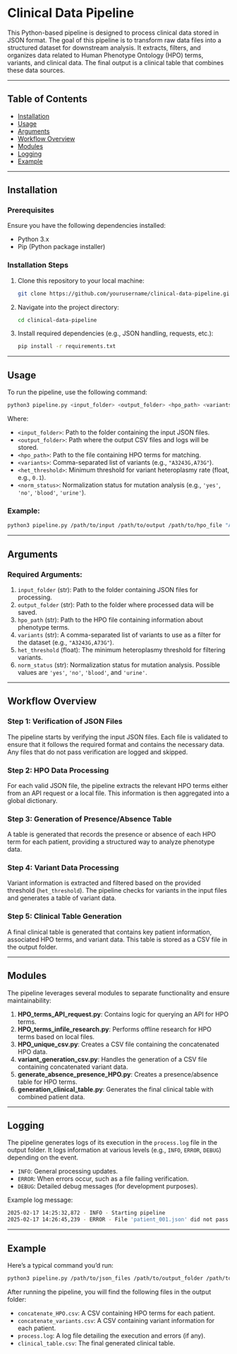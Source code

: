 # **Clinical Data Pipeline**

This Python-based pipeline is designed to process clinical data stored in JSON format. The goal of this pipeline is to transform raw data files into a structured dataset for downstream analysis. It extracts, filters, and organizes data related to Human Phenotype Ontology (HPO) terms, variants, and clinical data. The final output is a clinical table that combines these data sources.

---

## **Table of Contents**

- [Installation](#installation)
- [Usage](#usage)
- [Arguments](#arguments)
- [Workflow Overview](#workflow-overview)
- [Modules](#modules)
- [Logging](#logging)
- [Example](#example)

---

## **Installation**

### Prerequisites

Ensure you have the following dependencies installed:
- Python 3.x
- Pip (Python package installer)

### Installation Steps

1. Clone this repository to your local machine:
   ```bash
   git clone https://github.com/yourusername/clinical-data-pipeline.git
   ```

2. Navigate into the project directory:
   ```bash
   cd clinical-data-pipeline
   ```

3. Install required dependencies (e.g., JSON handling, requests, etc.):
   ```bash
   pip install -r requirements.txt
   ```

---

## **Usage**

To run the pipeline, use the following command:

```bash
python3 pipeline.py <input_folder> <output_folder> <hpo_path> <variants> <het_threshold> <norm_status>
```

Where:
- `<input_folder>`: Path to the folder containing the input JSON files.
- `<output_folder>`: Path where the output CSV files and logs will be stored.
- `<hpo_path>`: Path to the file containing HPO terms for matching.
- `<variants>`: Comma-separated list of variants (e.g., `"A3243G,A73G"`).
- `<het_threshold>`: Minimum threshold for variant heteroplasmy rate (float, e.g., `0.1`).
- `<norm_status>`: Normalization status for mutation analysis (e.g., `'yes'`, `'no'`, `'blood'`, `'urine'`).

### Example:
```bash
python3 pipeline.py /path/to/input /path/to/output /path/to/hpo_file "A3243G,A73G" 0.1 "yes"
```

---

## **Arguments**

### **Required Arguments:**

1. `input_folder` (str): Path to the folder containing JSON files for processing.
2. `output_folder` (str): Path to the folder where processed data will be saved.
3. `hpo_path` (str): Path to the HPO file containing information about phenotype terms.
4. `variants` (str): A comma-separated list of variants to use as a filter for the dataset (e.g., `"A3243G,A73G"`).
5. `het_threshold` (float): The minimum heteroplasmy threshold for filtering variants.
6. `norm_status` (str): Normalization status for mutation analysis. Possible values are `'yes'`, `'no'`, `'blood'`, and `'urine'`.

---

## **Workflow Overview**

### **Step 1: Verification of JSON Files**
The pipeline starts by verifying the input JSON files. Each file is validated to ensure that it follows the required format and contains the necessary data. Any files that do not pass verification are logged and skipped.

### **Step 2: HPO Data Processing**
For each valid JSON file, the pipeline extracts the relevant HPO terms either from an API request or a local file. This information is then aggregated into a global dictionary.

### **Step 3: Generation of Presence/Absence Table**
A table is generated that records the presence or absence of each HPO term for each patient, providing a structured way to analyze phenotype data.

### **Step 4: Variant Data Processing**
Variant information is extracted and filtered based on the provided threshold (`het_threshold`). The pipeline checks for variants in the input files and generates a table of variant data.

### **Step 5: Clinical Table Generation**
A final clinical table is generated that contains key patient information, associated HPO terms, and variant data. This table is stored as a CSV file in the output folder.

---

## **Modules**

The pipeline leverages several modules to separate functionality and ensure maintainability:

1. **HPO_terms_API_request.py**: Contains logic for querying an API for HPO terms.
2. **HPO_terms_infile_research.py**: Performs offline research for HPO terms based on local files.
3. **HPO_unique_csv.py**: Creates a CSV file containing the concatenated HPO data.
4. **variant_generation_csv.py**: Handles the generation of a CSV file containing concatenated variant data.
5. **generate_absence_presence_HPO.py**: Creates a presence/absence table for HPO terms.
6. **generation_clinical_table.py**: Generates the final clinical table with combined patient data.

---

## **Logging**

The pipeline generates logs of its execution in the `process.log` file in the output folder. It logs information at various levels (e.g., `INFO`, `ERROR`, `DEBUG`) depending on the event.

- `INFO`: General processing updates.
- `ERROR`: When errors occur, such as a file failing verification.
- `DEBUG`: Detailed debug messages (for development purposes).

Example log message:
```bash
2025-02-17 14:25:32,872 - INFO - Starting pipeline
2025-02-17 14:26:45,239 - ERROR - File 'patient_001.json' did not pass verification.
```

---

## **Example**

Here’s a typical command you’d run:

```bash
python3 pipeline.py /path/to/json_files /path/to/output_folder /path/to/hpo_file "A3243G,A73G" 0.1 "yes"
```

After running the pipeline, you will find the following files in the output folder:
- `concatenate_HPO.csv`: A CSV containing HPO terms for each patient.
- `concatenate_variants.csv`: A CSV containing variant information for each patient.
- `process.log`: A log file detailing the execution and errors (if any).
- `clinical_table.csv`: The final generated clinical table.
